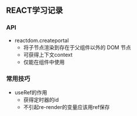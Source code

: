 ## REACT学习记录
### API
+ reactdom.createportal
  + 将子节点渲染到存在于父组件以外的 DOM 节点
  + 可获得上下文context
  + 仅能在组件中使用

### 常用技巧
+ useRef的作用
  + 获得定时器的id
  + 不引起re-render的变量应该用ref保存